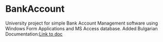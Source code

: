 # BankAccount
University project for simple Bank Account Management software using Windows Form Applications and MS Access database.
Added Bulgarian Documentation:[Link to doc](BankAccount_BG.pdf)
